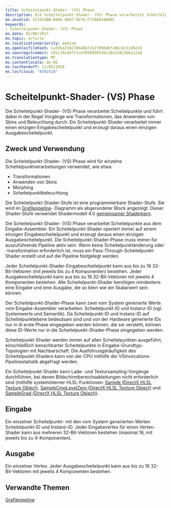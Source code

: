 ```yaml
---
title: Scheitelpunkt-Shader- (VS) Phase
description: Die Scheitelpunkt-Shader- (VS) Phase verarbeitet Scheitelpunkte und führt dabei in der Regel Vorgänge wie Transformationen, das Anwenden von Skins und Beleuchtung durch. Ein Scheitelpunkt-Shader verarbeitet immer einen einzigen Eingabescheitelpunkt und erzeugt daraus einen einzigen Ausgabescheitelpunkt.
ms.assetid: 5133C4BB-B4E6-4697-9276-F718AD44869C
keywords:
- Scheitelpunkt-Shader- (VS) Phase
ms.date: 02/08/2017
ms.topic: article
ms.localizationpriority: medium
ms.openlocfilehash: ca3b5e230270b46b7cb2709d4bfa06c4c51d0224
ms.sourcegitcommit: c01c29cd97f1cbf050950526e18e15823b6a12a0
ms.translationtype: MT
ms.contentlocale: de-DE
ms.lasthandoff: 12/05/2018
ms.locfileid: "8702518"
---
```

# <a name="vertex-shader-vs-stage"></a>Scheitelpunkt-Shader- (VS) Phase


Die Scheitelpunkt-Shader- (VS) Phase verarbeitet Scheitelpunkte und führt dabei in der Regel Vorgänge wie Transformationen, das Anwenden von Skins und Beleuchtung durch. Ein Scheitelpunkt-Shader verarbeitet immer einen einzigen Eingabescheitelpunkt und erzeugt daraus einen einzigen Ausgabescheitelpunkt.

## <a name="span-idpurposeandusesspanspan-idpurposeandusesspanspan-idpurposeandusesspanpurpose-and-uses"></a><span id="Purpose_and_uses"></span><span id="purpose_and_uses"></span><span id="PURPOSE_AND_USES"></span>Zweck und Verwendung


Die Scheitelpunkt-Shader- (VS) Phase wird für einzelne Scheitelpunktverarbeitungen verwendet, wie etwa:

-   Transformationen
-   Anwenden von Skins
-   Morphing
-   Scheitelpunktbeleuchtung

Die Scheitelpunkt-Shader-Stufe ist eine programmierbare Shader-Stufe. Sie wird im [Grafikpipeline](graphics-pipeline.md)- Diagramm als abgerundeter Block angezeigt. Dieser Shader-Stufe verwendet Shadermodell 4.0 [gemeinsamer Shaderkern](https://msdn.microsoft.com/library/windows/desktop/bb509580).

Die Scheitelpunkt-Shader- (VS) Phase verarbeitet Scheitelpunkte aus dem Eingabe-Assembler. Ein Scheitelpunkt-Shader operiert immer auf einem einzigen Eingabescheitelpunkt und erzeugt daraus einen einzigen Ausgabescheitelpunkt. Die Scheitelpunkt-Shader-Phase muss immer für auszuführende Pipeline aktiv sein. Wenn keine Scheitelpunktänderung oder -transformation erforderlich ist, muss ein Pass-Through-Scheitelpunkt-Shader erstellt und auf die Pipeline festgelegt werden.

Jeder Scheitelpunkt-Shader-Eingabescheitelpunkt kann aus bis zu 16 32-Bit-Vektoren (mit jeweils bis zu 4 Komponenten) bestehen. Jeder Ausgabescheitelpunkt kann aus bis zu 16 32-Bit-Vektoren mit jeweils 4 Komponenten bestehen. Alle Scheitelpunkt-Shader benötigen mindestens eine Eingabe und eine Ausgabe, die so klein wie ein Skalarwert sein können.

Der Scheitelpunkt-Shader-Phase kann zwei vom System generierte Werte vom Eingabe-Assembler verarbeiten: Scheitelpunkt-ID und Instanz-ID (vgl. Systemwerte und Semantik). Da Scheitelpunkt-ID und Instanz-ID auf Scheitelpunktebene bedeutsam sind und von der Hardware generierte IDs nur in di erste Phase eingegeben werden können, die sie versteht, können diese ID-Werte nur in die Scheitelpunkt-Shader-Phase eingegeben werden.

Scheitelpunkt-Shader werden immer auf allen Scheitelpunkten ausgeführt, einschließlich benachbarter Scheitelpunkte in Eingabe-Grundtyp-Topologien mit Nachbarschaft. Die Ausführungshäufigkeit des Scheitelpunkt-Shaders kann von der CPU mithilfe der VSInvocations-Pipelinestatistik abgefragt werden.

Ein Scheitelpunkt-Shader kann Lade- und Textursampling-Vorgänge durchführen, bei denen Bildschirmbereichsableitungen nicht erforderlich sind (mithilfe systeminterner HLSL-Funktionen: [Sample (DirectX HLSL Texture Object)](https://msdn.microsoft.com/library/windows/desktop/bb509695), [SampleCmpLevelZero (DirectX HLSL Texture Object)](https://msdn.microsoft.com/library/windows/desktop/bb509697) und [SampleGrad (DirectX HLSL Texture Object)](https://msdn.microsoft.com/library/windows/desktop/bb509698)).

## <a name="span-idinputspanspan-idinputspanspan-idinputspaninput"></a><span id="Input"></span><span id="input"></span><span id="INPUT"></span>Eingabe


Ein einzelner Scheitelpunkt- mit den vom System generierten Werten Scheitelpunkt-ID und Instanz-ID. Jeder Eingabevertex für einen Vertex-Shader kann aus mehreren 32-Bit-Vektoren bestehen (maximal 16, mit jeweils bis zu 4-Komponenten).

## <a name="span-idoutputspanspan-idoutputspanspan-idoutputspanoutput"></a><span id="Output"></span><span id="output"></span><span id="OUTPUT"></span>Ausgabe


Ein einzelner Vertex. Jeder Ausgabescheitelpunkt kann aus bis zu 16 32-Bit-Vektoren mit jeweils 4 Komponenten bestehen.

## <a name="span-idrelated-topicsspanrelated-topics"></a><span id="related-topics"></span>Verwandte Themen


[Grafikpipeline](graphics-pipeline.md)

 

 




